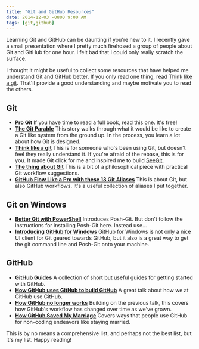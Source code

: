```yaml
---
title: "Git and GitHub Resources"
date: 2014-12-03 -0800 9:00 AM
tags: [git,github]
---
```


Learning Git and GitHub can be daunting if you're new to it. I recently gave a small presentation where I pretty much firehosed a group of people about Git and GitHub for one hour. I felt bad that I could only really scratch the surface.

I thought it might be useful to collect some resources that have helped me understand Git and GitHub better. If you only read one thing, read [Think like a git](http://think-like-a-git.net/). That'll provide a good understanding and maybe motivate you to read the others.

## Git

* __[Pro Git](http://git-scm.com/book/en/v2)__ If you have time to read a full book, read this one. It's free!
* __[The Git Parable](http://tom.preston-werner.com/2009/05/19/the-git-parable.html)__ This story walks through what it would be like to create a Git like system from the ground up. In the process, you learn a lot about how Git is designed.
* __[Think like a git](http://think-like-a-git.net/)__ This is for someone who's been using Git, but doesn't feel they really understand it. If you're afraid of the rebase, this is for you. It made Git click for me and inspired me to build [SeeGit](https://github.com/haacked/seegit).
* __[The thing about Git](http://tomayko.com/writings/the-thing-about-git)__ This is a bit of a philosophical piece with practical Git workflow suggestions.
* __[GitHub Flow Like a Pro with these 13 Git Aliases](https://haacked.com/archive/2014/07/28/github-flow-aliases/)__ This is about Git, but also GitHub workflows. It's a useful collection of aliases I put together.

## Git on Windows

* __[Better Git with PowerShell](https://haacked.com/archive/2011/12/13/better-git-with-powershell.aspx/)__ Introduces Posh-Git. But don't follow the instructions for installing Posh-Git here. Instead use...
* __[Introducing GitHub for Windows](https://haacked.com/archive/2012/05/21/introducing-github-for-windows.aspx/)__ GitHub for Windows is not only a nice UI client for Git geared towards GitHub, but it also is a great way to get the git command line and Posh-Git onto your machine.

## GitHub

* __[GitHub Guides](https://guides.github.com/)__ A collection of short but useful guides for getting started with GitHub.
* __[How GitHub uses GitHub to build GitHub](http://zachholman.com/talk/how-github-uses-github-to-build-github/)__ A great talk about how we at GitHub use GitHub.
* __[How GitHub no longer works](http://zachholman.com/talk/how-github-no-longer-works/)__ Building on the previous talk, this covers how GitHub's workflow has changed over time as we've grown.
* __[How GitHub Saved My Marriage](https://haacked.com/archive/2014/06/30/github-issues-saved-my-marriage/)__ Covers ways that people use GitHub for non-coding endeavors like staying married.

This is by no means a comprehensive list, and perhaps not the best list, but it's my list. Happy reading!

